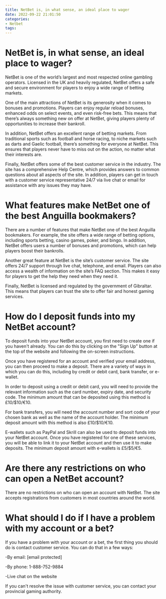 ```yaml
---
title: NetBet is, in what sense, an ideal place to wager
date: 2022-09-22 21:01:50
categories:
- Netbet
tags:
---
```



#  NetBet is, in what sense, an ideal place to wager?

NetBet is one of the world’s largest and most respected online gambling operators. Licensed in the UK and heavily regulated, NetBet offers a safe and secure environment for players to enjoy a wide range of betting markets.

One of the main attractions of NetBet is its generosity when it comes to bonuses and promotions. Players can enjoy regular reload bonuses, enhanced odds on select events, and even risk-free bets. This means that there’s always something new on offer at NetBet, giving players plenty of opportunities to increase their bankroll.

In addition, NetBet offers an excellent range of betting markets. From traditional sports such as football and horse racing, to niche markets such as darts and Gaelic football, there’s something for everyone at NetBet. This ensures that players never have to miss out on the action, no matter what their interests are.

Finally, NetBet offers some of the best customer service in the industry. The site has a comprehensive Help Centre, which provides answers to common questions about all aspects of the site. In addition, players can get in touch with a customer service representative 24/7 via live chat or email for assistance with any issues they may have.

#  What features make NetBet one of the best Anguilla bookmakers?

There are a number of features that make NetBet one of the best Anguilla bookmakers. For example, the site offers a wide range of betting options, including sports betting, casino games, poker, and bingo. In addition, NetBet offers users a number of bonuses and promotions, which can help players boost their bankrolls.

Another great feature at NetBet is the site’s customer service. The site offers 24/7 support through live chat, telephone, and email. Players can also access a wealth of information on the site’s FAQ section. This makes it easy for players to get the help they need when they need it.

Finally, NetBet is licensed and regulated by the government of Gibraltar. This means that players can trust the site to offer fair and honest gaming services.

#  How do I deposit funds into my NetBet account?

To deposit funds into your NetBet account, you first need to create one if you haven't already. You can do this by clicking on the "Sign Up" button at the top of the website and following the on-screen instructions.

Once you have registered for an account and verified your email address, you can then proceed to make a deposit. There are a variety of ways in which you can do this, including by credit or debit card, bank transfer, or e-wallet.

In order to deposit using a credit or debit card, you will need to provide the relevant information such as the card number, expiry date, and security code. The minimum amount that can be deposited using this method is £10/$10/€10.

For bank transfers, you will need the account number and sort code of your chosen bank as well as the name of the account holder. The minimum deposit amount with this method is also £10/$10/€10.

E-wallets such as PayPal and Skrill can also be used to deposit funds into your NetBet account. Once you have registered for one of these services, you will be able to link it to your NetBet account and then use it to make deposits. The minimum deposit amount with e-wallets is £5/$5/€5.

#  Are there any restrictions on who can open a NetBet account?

There are no restrictions on who can open an account with NetBet. The site accepts registrations from customers in most countries around the world.

#  What should I do if I have a problem with my account or a bet?

If you have a problem with your account or a bet, the first thing you should do is contact customer service. You can do that in a few ways:

-By email: [email protected]

-By phone: 1-888-752-9884

-Live chat on the website

If you can't resolve the issue with customer service, you can contact your provincial gaming authority.